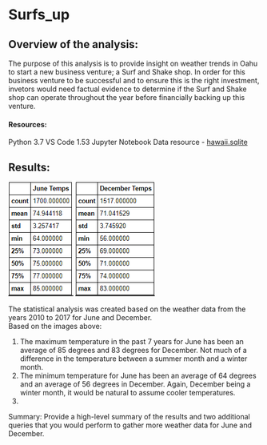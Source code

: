 # Surfs_up

## Overview of the analysis: <br>
The purpose of this analysis is to provide insight on weather trends in Oahu to start a new business venture; a Surf and Shake shop.  In order for this business venture to be successful and to ensure this is the right investment, invetors would need factual evidence to determine if the Surf and Shake shop can operate throughout the year before financially backing up this venture. <br>

#### Resources: <br>

Python 3.7
VS Code 1.53
Jupyter Notebook
Data resource - [hawaii.sqlite](https://github.com/taranahassan/Surfs_up/blob/main/hawaii.sqlite)


## Results: <br>
![June_temps.png](https://github.com/taranahassan/Surfs_up/blob/main/Resources/June_temps.png?raw=true)
![Dec_temps.png](https://github.com/taranahassan/Surfs_up/blob/main/Resources/Dec_temps.png?raw=true)

The statistical analysis was created based on the weather data from the years 2010 to 2017 for June and December. <br>
Based on the images above:<br>
  1.  The maximum temperature in the past 7 years for June has been an average of 85 degrees and 83 degrees for December.  Not much of a difference in the temperature between a summer month and a winter month. <br>
  2.  The minimum temperature for June has been an average of 64 degrees and an average of 56 degrees in December.  Again, December being a winter month, it would be natural to assume cooler temperatures. <br>
  3.  
Summary: Provide a high-level summary of the results and two additional queries that you would perform to gather more weather data for June and December.
